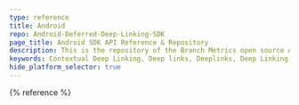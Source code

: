 ```yaml
---
type: reference
title: Android
repo: Android-Deferred-Deep-Linking-SDK
page_title: Android SDK API Reference & Repository
description: This is the repository of the Branch Metrics open source Android SDK. You will also find a full demo app and a Android deep linking live demo.
keywords: Contextual Deep Linking, Deep links, Deeplinks, Deep Linking, Deeplinking, Deferred Deep Linking, Deferred Deeplinking, Google App Indexing, Google App Invites, Apple Universal Links, Apple Spotlight Search, Facebook App Links, AppLinks, Deepviews, Deep views,references, API Reference, Android, SDK, repository, demo app, live demo
hide_platform_selector: true
---
```


{% reference %}
